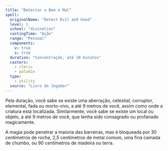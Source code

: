 ```yaml
---
title: "Detectar o Bem e Mal"
spell:
  originalName: "Detect Evil and Good"
  level: 1
  school: "divination"
  castingTime: "Ação"
  range: "Pessoal"
  components:
    v: true
    s: true
  duration: "Concentração, até 10 minutos"
  casters:
    - cleric
    - paladin
  type:
    - utility
  source: "Livro do Jogador"
---
```


Pela duração, você sabe se existe uma aberração, celestial, corruptor, elemental, fada ou morto-vivo, a até 9 metros de você, assim como onde a criatura está localizada. Similarmente, você sabe se existe um local ou objeto, a até 9 metros de você, que tenha sido consagrado ou profanado magicamente.

A magia pode penetrar a maioria das barreiras, mas é bloqueada por 30 centímetros de rocha, 2,5 centímetros de metal comum, uma fina camada de chumbo, ou 90 centímetros de madeira ou terra.

